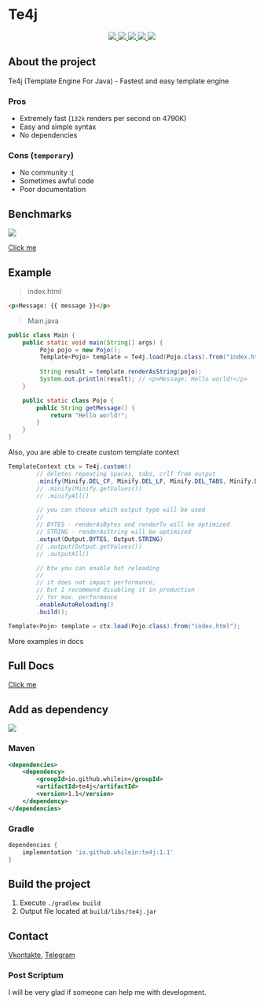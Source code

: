 <!-- @formatter:off  -->

# Te4j

<div align="center">
  <a href="https://github.com/whilein/te4j/blob/master/LICENSE">
    <img src="https://img.shields.io/github/license/whilein/te4j">
  </a>

  <a href="https://discord.gg/ANEHruraCc">
    <img src="https://img.shields.io/discord/819859288049844224?logo=discord">
  </a>

  <a href="https://github.com/whilein/te4j/issues">
    <img src="https://img.shields.io/github/issues/whilein/te4j">
  </a>

  <a href="https://github.com/whilein/te4j/pulls">
    <img src="https://img.shields.io/github/issues-pr/whilein/te4j">
  </a>

  <a href="https://search.maven.org/artifact/io.github.whilein/te4j">
    <img src="https://img.shields.io/maven-central/v/io.github.whilein/te4j">
  </a>

  <!-- <a href="https://s01.oss.sonatype.org/content/repositories/snapshots/io/github/whilein/te4j">
    <img src="https://img.shields.io/nexus/s/io.github.whilein/te4j?server=https%3A%2F%2Fs01.oss.sonatype.org">
  </a> -->
</div>

## About the project

Te4j (Template Engine For Java) - Fastest and easy template engine

### Pros
- Extremely fast (`132k` renders per second on 4790K)
- Easy and simple syntax
- No dependencies

### Cons (`temporary`)

- No community :(
- Sometimes awful code
- Poor documentation

## Benchmarks

![](https://github.com/whilein/template-benchmark/raw/master/results.png)

[Click me](https://github.com/whilein/template-benchmark)

## Example

> index.html 
```html
<p>Message: {{ message }}</p>
```

> Main.java
```java
public class Main {
    public static void main(String[] args) {
         Pojo pojo = new Pojo();
         Template<Pojo> template = Te4j.load(Pojo.class).from("index.html");
         
         String result = template.renderAsString(pojo);
         System.out.println(result); // <p>Message: Hello world!</p>
    }

    public static class Pojo {
        public String getMessage() {
            return "Hello world!";
        }
    }
}
```

Also, you are able to create custom template context

```java
TemplateContext ctx = Te4j.custom()
        // deletes repeating spaces, tabs, crlf from output
        .minify(Minify.DEL_CF, Minify.DEL_LF, Minify.DEL_TABS, Minify.DEL_REPEATING_SPACES)
        // .minify(Minify.getValues())
        // .minifyAll()

        // you can choose which output type will be used
        //
        // BYTES - renderAsBytes and renderTo will be optimized
        // STRING - renderAsString will be optimized
        .output(Output.BYTES, Output.STRING)
        // .output(Output.getValues())
        // .outputAll()

        // btw you can enable hot reloading
        //
        // it does not impact performance,
        // but I recommend disabling it in production
        // for max. performance
        .enableAutoReloading()
        .build();

Template<Pojo> template = ctx.load(Pojo.class).from("index.html");
```

More examples in docs
## Full Docs

[Click me](https://github.com/whilein/te4j/wiki)

## Add as dependency

<div>
  <a href="https://search.maven.org/artifact/io.github.whilein/te4j">
    <img src="https://img.shields.io/maven-central/v/io.github.whilein/te4j">
  </a>

  <!-- <a href="https://s01.oss.sonatype.org/content/repositories/snapshots/io/github/whilein/te4j">
    <img src="https://img.shields.io/nexus/s/io.github.whilein/te4j?server=https%3A%2F%2Fs01.oss.sonatype.org">
  </a> -->
</div>

### Maven
```xml
<dependencies>
    <dependency>
        <groupId>io.github.whilein</groupId>
        <artifactId>te4j</artifactId>
        <version>1.1</version>
    </dependency>
</dependencies>
```

### Gradle
```groovy
dependencies {
    implementation 'io.github.whilein:te4j:1.1'
}
```

## Build the project

1. Execute `./gradlew build`
2. Output file located at `build/libs/te4j.jar`

## Contact

[Vkontakte](https://vk.com/id623151994),
[Telegram](https://t.me/whilein)

### Post Scriptum

I will be very glad if someone can help me with development.

<!-- @formatter:on  -->
